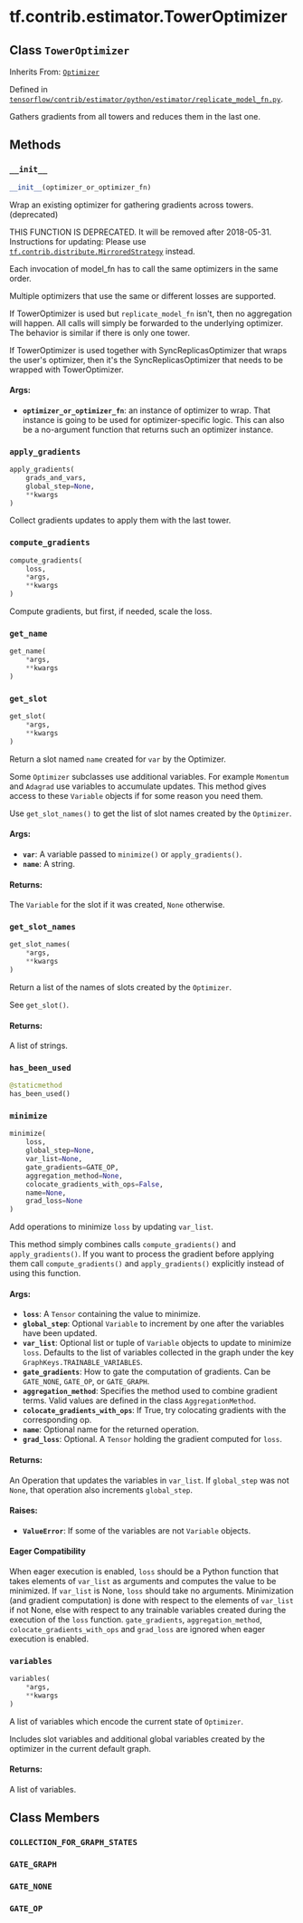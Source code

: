 <div itemscope itemtype="http://developers.google.com/ReferenceObject">
<meta itemprop="name" content="tf.contrib.estimator.TowerOptimizer" />
<meta itemprop="property" content="__init__"/>
<meta itemprop="property" content="apply_gradients"/>
<meta itemprop="property" content="compute_gradients"/>
<meta itemprop="property" content="get_name"/>
<meta itemprop="property" content="get_slot"/>
<meta itemprop="property" content="get_slot_names"/>
<meta itemprop="property" content="has_been_used"/>
<meta itemprop="property" content="minimize"/>
<meta itemprop="property" content="variables"/>
<meta itemprop="property" content="COLLECTION_FOR_GRAPH_STATES"/>
<meta itemprop="property" content="GATE_GRAPH"/>
<meta itemprop="property" content="GATE_NONE"/>
<meta itemprop="property" content="GATE_OP"/>
</div>

# tf.contrib.estimator.TowerOptimizer

## Class `TowerOptimizer`

Inherits From: [`Optimizer`](../../../tf/train/Optimizer.md)



Defined in [`tensorflow/contrib/estimator/python/estimator/replicate_model_fn.py`](https://www.tensorflow.org/code/tensorflow/contrib/estimator/python/estimator/replicate_model_fn.py).

Gathers gradients from all towers and reduces them in the last one.

## Methods

<h3 id="__init__"><code>__init__</code></h3>

``` python
__init__(optimizer_or_optimizer_fn)
```

Wrap an existing optimizer for gathering gradients across towers. (deprecated)

THIS FUNCTION IS DEPRECATED. It will be removed after 2018-05-31.
Instructions for updating:
Please use <a href="../../../tf/contrib/distribute/MirroredStrategy.md"><code>tf.contrib.distribute.MirroredStrategy</code></a> instead.

Each invocation of model_fn has to call the same optimizers in the same
order.

Multiple optimizers that use the same or different losses are supported.

If TowerOptimizer is used but `replicate_model_fn` isn't, then no
aggregation will happen.  All calls will simply be forwarded to the
underlying optimizer. The behavior is similar if there is only one tower.

If TowerOptimizer is used together with SyncReplicasOptimizer that wraps
the user's optimizer, then it's the SyncReplicasOptimizer that needs to be
wrapped with TowerOptimizer.

#### Args:

* <b>`optimizer_or_optimizer_fn`</b>: an instance of optimizer to wrap.  That
    instance is going to be used for optimizer-specific logic.  This can
    also be a no-argument function that returns such an optimizer instance.

<h3 id="apply_gradients"><code>apply_gradients</code></h3>

``` python
apply_gradients(
    grads_and_vars,
    global_step=None,
    **kwargs
)
```

Collect gradients updates to apply them with the last tower.

<h3 id="compute_gradients"><code>compute_gradients</code></h3>

``` python
compute_gradients(
    loss,
    *args,
    **kwargs
)
```

Compute gradients, but first, if needed, scale the loss.

<h3 id="get_name"><code>get_name</code></h3>

``` python
get_name(
    *args,
    **kwargs
)
```



<h3 id="get_slot"><code>get_slot</code></h3>

``` python
get_slot(
    *args,
    **kwargs
)
```

Return a slot named `name` created for `var` by the Optimizer.

Some `Optimizer` subclasses use additional variables.  For example
`Momentum` and `Adagrad` use variables to accumulate updates.  This method
gives access to these `Variable` objects if for some reason you need them.

Use `get_slot_names()` to get the list of slot names created by the
`Optimizer`.

#### Args:

* <b>`var`</b>: A variable passed to `minimize()` or `apply_gradients()`.
* <b>`name`</b>: A string.


#### Returns:

The `Variable` for the slot if it was created, `None` otherwise.

<h3 id="get_slot_names"><code>get_slot_names</code></h3>

``` python
get_slot_names(
    *args,
    **kwargs
)
```

Return a list of the names of slots created by the `Optimizer`.

See `get_slot()`.

#### Returns:

A list of strings.

<h3 id="has_been_used"><code>has_been_used</code></h3>

``` python
@staticmethod
has_been_used()
```



<h3 id="minimize"><code>minimize</code></h3>

``` python
minimize(
    loss,
    global_step=None,
    var_list=None,
    gate_gradients=GATE_OP,
    aggregation_method=None,
    colocate_gradients_with_ops=False,
    name=None,
    grad_loss=None
)
```

Add operations to minimize `loss` by updating `var_list`.

This method simply combines calls `compute_gradients()` and
`apply_gradients()`. If you want to process the gradient before applying
them call `compute_gradients()` and `apply_gradients()` explicitly instead
of using this function.

#### Args:

* <b>`loss`</b>: A `Tensor` containing the value to minimize.
* <b>`global_step`</b>: Optional `Variable` to increment by one after the
    variables have been updated.
* <b>`var_list`</b>: Optional list or tuple of `Variable` objects to update to
    minimize `loss`.  Defaults to the list of variables collected in
    the graph under the key `GraphKeys.TRAINABLE_VARIABLES`.
* <b>`gate_gradients`</b>: How to gate the computation of gradients.  Can be
    `GATE_NONE`, `GATE_OP`, or  `GATE_GRAPH`.
* <b>`aggregation_method`</b>: Specifies the method used to combine gradient terms.
    Valid values are defined in the class `AggregationMethod`.
* <b>`colocate_gradients_with_ops`</b>: If True, try colocating gradients with
    the corresponding op.
* <b>`name`</b>: Optional name for the returned operation.
* <b>`grad_loss`</b>: Optional. A `Tensor` holding the gradient computed for `loss`.


#### Returns:

An Operation that updates the variables in `var_list`.  If `global_step`
was not `None`, that operation also increments `global_step`.


#### Raises:

* <b>`ValueError`</b>: If some of the variables are not `Variable` objects.



#### Eager Compatibility
When eager execution is enabled, `loss` should be a Python function that
takes elements of `var_list` as arguments and computes the value to be
minimized. If `var_list` is None, `loss` should take no arguments.
Minimization (and gradient computation) is done with respect to the
elements of `var_list` if not None, else with respect to any trainable
variables created during the execution of the `loss` function.
`gate_gradients`, `aggregation_method`, `colocate_gradients_with_ops` and
`grad_loss` are ignored when eager execution is enabled.



<h3 id="variables"><code>variables</code></h3>

``` python
variables(
    *args,
    **kwargs
)
```

A list of variables which encode the current state of `Optimizer`.

Includes slot variables and additional global variables created by the
optimizer in the current default graph.

#### Returns:

A list of variables.



## Class Members

<h3 id="COLLECTION_FOR_GRAPH_STATES"><code>COLLECTION_FOR_GRAPH_STATES</code></h3>

<h3 id="GATE_GRAPH"><code>GATE_GRAPH</code></h3>

<h3 id="GATE_NONE"><code>GATE_NONE</code></h3>

<h3 id="GATE_OP"><code>GATE_OP</code></h3>

